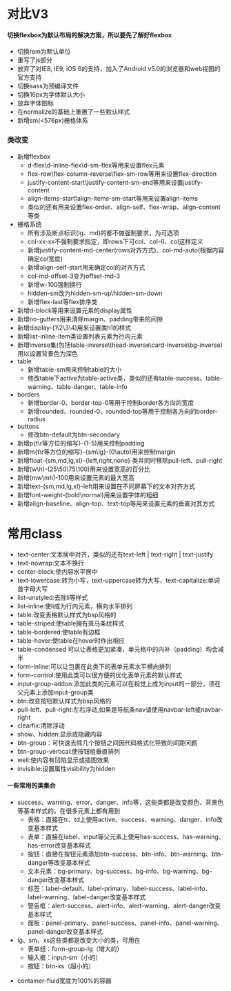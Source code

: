 # 对比V3
#### 切换flexbox为默认布局的解决方案，所以要先了解好flexbox
* 切换rem为默认单位
* 重写了js部分
* 放弃了对IE8, IE9, iOS 6的支持，加入了Android v5.0的浏览器和web视图的官方支持
* 切换sass为预编译文件
* 切换16px为字体默认大小
* 放弃字体图标
* 在normalize的基础上重置了一些默认样式
* 新增sm(<576px)栅格体系
### 类改变
* 新增flexbox
    * d-flex\d-inline-flex\d-sm-flex等用来设置flex元素
    * flex-row\flex-column-reverse\flex-sm-row等用来设置flex-direction
    * justify-content-start\justify-content-sm-end等用来设置justify-content
    * align-items-start\align-items-sm-start等用来设置align-items
    * 类似的还有用来设置flex-order、align-self、flex-wrap、align-content等类
* 栅格系统
    * 所有涉及断点标识(lg、md)的都不做强制要求，为可选项
    * col-xx-xx不强制要求指定，即rows下可col、col-6、col这样定义
    * 新增justify-content-md-center(rows对齐方式)、col-md-auto(根据内容确定col宽度)
    * 新增align-self-start用来确定col的对齐方式
    * col-md-offset-3变为offset-md-3
    * 新增w-100强制换行
    * hidden-sm改为hidden-sm-up\hidden-sm-down
    * 新增flex-last等flex排序类
* 新增d-block等用来设置元素的display属性
* 新增no-gutters用来清除margin、padding带来的间隙
* 新增display-(1\2\3\4)用来设置类h1的样式
* 新增list-inline-item类设置列表元素为行内元素
* 新增inverse集(包括table-inverse\thead-inverse\card-inverse\bg-inverse)用以设置背景色为深色
* table
    * 新增table-sm用来控制table的大小
    * 修改table下active为table-active类，类似的还有table-success、table-warning、table-danger、table-info
* borders
    * 新增border-0、border-top-0等用于控制border各方向的宽度
    * 新增rounded、rounded-0、rounded-top等用于控制各方向的border-radius
* buttons
    * 修改btn-default为btn-secondary
* 新增p{t\r等方位的缩写}-(1-5)用来控制padding
* 新增m{t\r等方位的缩写}-{sm\lg}-(0\auto)用来控制margin
* 新增float-{sm,md,lg,xl}-{left,right,none} 类并同时移除pull-left、pull-right
* 新增(w\h)-(25\50\75\100)用来设置宽高的百分比
* 新增(mw\mh)-100用来设置元素的最大宽高
* 新增text-{sm,md,lg,xl}-left用来设置在不同屏幕下的文本对齐方式
* 新增font-weight-(bold\normal)用来设置字体的粗细
* 新增align-baseline、align-top、text-top等用来设置元素的垂直对其方式
# 常用class
* text-center:文本居中对齐，类似的还有text-left | text-right | text-justify
* text-nowrap:文本不换行
* center-block:使内容水平居中
* text-lowercase:转为小写，text-uppercase转为大写，text-capitalize:单词首字母大写
* list-unstyled:去除li等样式
* list-inline:使li成为行内元素，横向水平排列
* table:改变表格默认样式为bsp风格的
* table-striped:使table拥有斑马条纹样式
* table-bordered:使table有边框
* table-hover:使table在hover时作出相应
* table-condensed 可以让表格更加紧凑，单元格中的内补（padding）均会减半
* form-inline:可以让包裹在此类下的表单元素水平横向排列
* form-control:使用此类可以很方便的优化表单元素的默认样式
* input-group-addon:添加此类的元素可以在视觉上成为input的一部分，须在父元素上添加input-group类
* btn:改变按钮默认样式为bsp风格的
* pull-left、pull-right:左右浮动,如果是导航条nav请使用navbar-left或navbar-right
* clearfix:清除浮动
* show、hidden:显示或隐藏内容
* btn-group：可快速去除几个按钮之间因代码格式化导致的间距问题
* btn-group-vertical:使按钮组垂直排列
* well:使内容有凹陷显示或插图效果
* invisible:设置属性visibility为hidden
#### 一些常用的类集合
- success、warning、error、danger、info等，这些类都是改变颜色、背景色等基本样式的，在很多元素上都有用到
    - 表格：直接在tr、td上使用active、success、warning、danger、info改变基本样式
    - 表单：直接在label、input等父元素上使用has-success、has-warning、has-error改变基本样式
    - 按钮：直接在按钮元素添加btn-success、btn-info、btn-warning、btn-danger等改变基本样式
    - 文本元素：bg-primary、bg-success、bg-info、bg-warning、bg-danger改变基本样式
    - 标签：label-default、label-primary、label-success、label-info、label-warning、label-danger改变基本样式
    - 警告框：alert-success、alert-info、alert-warning、alert-danger改变基本样式
    - 面板：panel-primary、panel-success、panel-info、panel-warning、panel-danger改变基本样式
- lg、sm、xs这些类都是改变大小的类，可用在
    - 表单组：form-group-lg（增大的）
    - 输入框：input-sm（小的）
    - 按钮：btn-xs（超小的）
* container-fluid宽度为100%的容器
